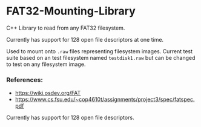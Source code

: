 # FAT32-Mounting-Library
C++ Library to read from any FAT32 filesystem.  
  
Currently has support for 128 open file descriptors at one time.  
  
Used to mount onto `.raw` files representing filesystem images. Current test suite based on an test filesystem named `testdisk1.raw` but can be changed to test on any filesystem image.


### References: 
- https://wiki.osdev.org/FAT
- https://www.cs.fsu.edu/~cop4610t/assignments/project3/spec/fatspec.pdf

Currently has support for 128 open file descriptors.
